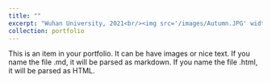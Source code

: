 ```yaml
---
title: ""
excerpt: "Wuhan University, 2021<br/><img src='/images/Autumn.JPG' width="300">"
collection: portfolio 
---
```


This is an item in your portfolio. It can be have images or nice text. If you name the file .md, it will be parsed as markdown. If you name the file .html, it will be parsed as HTML. 

